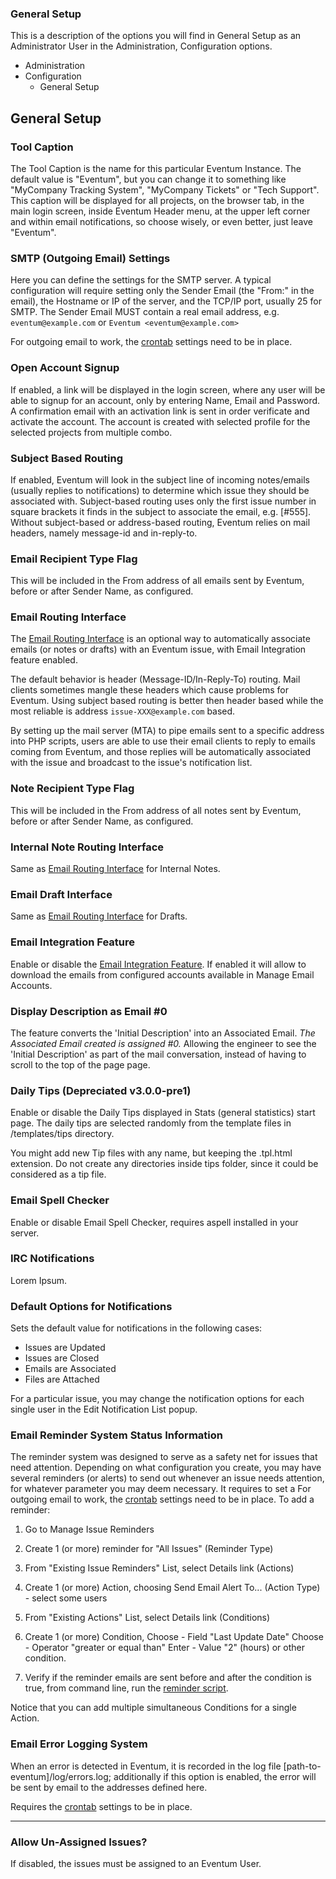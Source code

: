 ### General Setup

This is a description of the options you will find in General Setup as an Administrator User in the Administration, Configuration options.

* Administration
 * Configuration
   * General Setup

General Setup
-------------

### Tool Caption

The Tool Caption is the name for this particular Eventum Instance. The default value is "Eventum", but you can change it to something like "MyCompany Tracking System", "MyCompany Tickets" or "Tech Support". This caption will be displayed for all projects, on the browser tab, in the main login screen, inside Eventum Header menu, at the upper left corner and within email notifications, so choose wisely, or even better, just leave "Eventum".

### SMTP (Outgoing Email) Settings

Here you can define the settings for the SMTP server. A typical configuration will require setting only the Sender Email (the "From:" in the email), the Hostname or IP of the server, and the TCP/IP port, usually 25 for SMTP. The Sender Email MUST contain a real email address, e.g. `eventum@example.com` or `Eventum <eventum@example.com>`

For outgoing email to work, the [crontab](System-Admin%3A-Adding-a-cron-entry#adding-a-cron-entry) settings need to be in place.

### Open Account Signup

If enabled, a link will be displayed in the login screen, where any user will be able to signup for an account, only by entering Name, Email and Password. A confirmation email with an activation link is sent in order verificate and activate the account. The account is created with selected profile for the selected projects from multiple combo.

### Subject Based Routing

If enabled, Eventum will look in the subject line of incoming notes/emails (usually replies to notifications) to determine which issue they should be associated with. Subject-based routing uses only the first issue number in square brackets it finds in the subject to associate the email, e.g. [\#555]. Without subject-based or address-based routing, Eventum relies on mail headers, namely message-id and in-reply-to.

### Email Recipient Type Flag

This will be included in the From address of all emails sent by Eventum, before or after Sender Name, as configured.

### Email Routing Interface

The [Email Routing Interface](System-Admin:-Email-Routing-Interface) is an optional way to automatically associate emails (or notes or drafts) with an Eventum issue, with Email Integration feature enabled.

The default behavior is header (Message-ID/In-Reply-To) routing. Mail clients sometimes mangle these headers which cause problems for Eventum. Using subject based routing is better then header based while the most reliable is address `issue-XXX@example.com` based.

By setting up the mail server (MTA) to pipe emails sent to a specific address into PHP scripts, users are able to use their email clients to reply to emails coming from Eventum, and those replies will be automatically associated with the issue and broadcast to the issue's notification list.

### Note Recipient Type Flag

This will be included in the From address of all notes sent by Eventum, before or after Sender Name, as configured.

### Internal Note Routing Interface

Same as [Email Routing Interface](System-Admin:-Email-Routing-Interface) for Internal Notes.

### Email Draft Interface

Same as [Email Routing Interface](System-Admin:-Email-Routing-Interface) for Drafts.

### Email Integration Feature

Enable or disable the [Email Integration Feature](System-Admin:-Email-integration). If enabled it will allow to download the emails from configured accounts available in Manage Email Accounts.

### Display Description as Email #0 

The feature converts the 'Initial Description' into an Associated Email.  _The Associated Email created is assigned #0._  Allowing the engineer to see the 'Initial Description' as part of the mail conversation, instead of having to scroll to the top of the page page.

### Daily Tips (Depreciated v3.0.0-pre1)

Enable or disable the Daily Tips displayed in Stats (general statistics) start page. The daily tips are selected randomly from the template files in /templates/tips directory.

You might add new Tip files with any name, but keeping the .tpl.html extension. Do not create any directories inside tips folder, since it could be considered as a tip file.

### Email Spell Checker

Enable or disable Email Spell Checker, requires aspell installed in your server.

### IRC Notifications

Lorem Ipsum.

### Default Options for Notifications

Sets the default value for notifications in the following cases:

-   Issues are Updated
-   Issues are Closed
-   Emails are Associated
-   Files are Attached

For a particular issue, you may change the notification options for each single user in the Edit Notification List popup.

### Email Reminder System Status Information

The reminder system was designed to serve as a safety net for issues that need attention. Depending on what configuration you create, you may have several reminders (or alerts) to send out whenever an issue needs attention, for whatever parameter you may deem necessary. It requires to set a For outgoing email to work, the [crontab](System-Admin%3A-Adding-a-cron-entry#adding-a-cron-entry) settings need to be in place. To add a reminder:

1. Go to Manage Issue Reminders

2. Create 1 (or more) reminder for "All Issues" (Reminder Type)

3. From "Existing Issue Reminders" List, select Details link (Actions)

4. Create 1 (or more) Action, choosing Send Email Alert To... (Action Type) - select some users

5. From "Existing Actions" List, select Details link (Conditions)

6. Create 1 (or more) Condition, Choose - Field "Last Update Date" Choose - Operator "greater or equal than" Enter - Value "2" (hours) or other condition.

7. Verify if the reminder emails are sent before and after the condition is true, from command line, run the [reminder script](System-Admin:-Doing-a-fresh-install#reminder-system-check_remindersphp).

Notice that you can add multiple simultaneous Conditions for a single Action.

### Email Error Logging System

When an error is detected in Eventum, it is recorded in the log file [path-to-eventum]/log/errors.log; additionally if this option is enabled, the error will be sent by email to the addresses defined here.

Requires the [crontab](System-Admin%3A-Adding-a-cron-entry#adding-a-cron-entry) settings to be in place. 


***

### Allow Un-Assigned Issues?

If disabled, the issues must be assigned to an Eventum User.